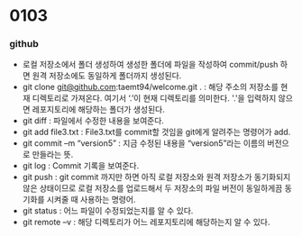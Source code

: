 # 0103
### github
- 로컬 저장소에서 폴더 생성하여 생성한 폴더에 파일을 작성하여 commit/push 하면 원격 저장소에도 동일하게 폴더까지 생성된다.
- git clone git@github.com:taemt94/welcome.git . 
	: 해당 주소의 저장소를 현재 디렉토리로 가져온다. 여기서 ‘.’이 현재 디렉토리를 의미한다. '.'을 입력하지 않으면 레포지토리에 해당하는 폴더가 생성된다.
- git diff 
	: 파일에서 수정한 내용을 보여준다.
- git add file3.txt
	: File3.txt를 commit할 것임을 git에게 알려주는 명령어가 add.
- git commit –m “version5”
	: 지금 수정된 내용을 “version5”라는 이름의 버전으로 만들라는 뜻.
- git log
	: Commit 기록을 보여준다.
- git push
	: git commit 까지만 하면 아직 로컬 저장소와 원격 저장소가 동기화되지 않은 상태이므로 로컬 저장소를 업로드해서 두 저장소의 파일 버전이 동일하게끔 동기화를 시켜줄 때 사용하는 명령어.
- git status
	: 어느 파일이 수정되었는지를 알 수 있다.
- git remote –v
	: 해당 디렉토리가 어느 레포지토리에 해당하는지 알 수 있다.
